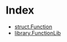 # Index

<!-- START_INDEX -->
- [struct.Function](./struct.Function.md)
- [library.FunctionLib](./library.FunctionLib.md)

<!-- END_INDEX -->